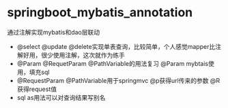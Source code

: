 # springboot_mybatis_annotation
通过注解实现mybatis和dao层联动
- @select @update @delete实现单表查询，比较简单，个人感觉mapper比注解好用，很少使用注解，这次就作为练手
- @Param @RequetParam @PathVariable的用法复习 @Param mybtais使用，填充sql
- @RequestParam @PathVariable用于springmvc @p获得url传来的参数 @R获得request值
- sql as用法可以对查询结果写别名 
